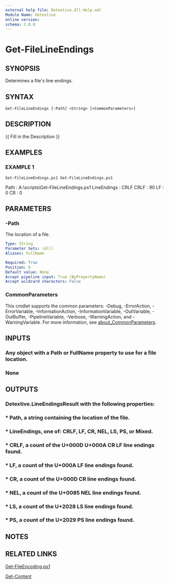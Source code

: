 ```yaml
---
external help file: Detextive.dll-Help.xml
Module Name: Detextive
online version:
schema: 2.0.0
---
```


# Get-FileLineEndings

## SYNOPSIS
Determines a file's line endings.

## SYNTAX

```
Get-FileLineEndings [-Path] <String> [<CommonParameters>]
```

## DESCRIPTION
{{ Fill in the Description }}

## EXAMPLES

### EXAMPLE 1
```
Get-FileLineEndings.ps1 Get-FileLineEndings.ps1
```

Path        : A:\scripts\Get-FileLineEndings.ps1
LineEndings : CRLF
CRLF        : 90
LF          : 0
CR          : 0

## PARAMETERS

### -Path
The location of a file.

```yaml
Type: String
Parameter Sets: (All)
Aliases: FullName

Required: True
Position: 0
Default value: None
Accept pipeline input: True (ByPropertyName)
Accept wildcard characters: False
```

### CommonParameters
This cmdlet supports the common parameters: -Debug, -ErrorAction, -ErrorVariable, -InformationAction, -InformationVariable, -OutVariable, -OutBuffer, -PipelineVariable, -Verbose, -WarningAction, and -WarningVariable. For more information, see [about_CommonParameters](http://go.microsoft.com/fwlink/?LinkID=113216).

## INPUTS

### Any object with a Path or FullName property to use for a file location.
### None

## OUTPUTS

### Detextive.LineEndingsResult with the following properties:
### * Path, a string containing the location of the file.
### * LineEndings, one of: CRLF, LF, CR, NEL, LS, PS, or Mixed.
### * CRLF, a count of the U+000D U+000A CR LF line endings found.
### * LF, a count of the U+000A LF line endings found.
### * CR, a count of the U+000D CR line endings found.
### * NEL, a count of the U+0085 NEL line endings found.
### * LS, a count of the U+2028 LS line endings found.
### * PS, a count of the U+2029 PS line endings found.

## NOTES

## RELATED LINKS

[Get-FileEncoding.ps1]()

[Get-Content]()

